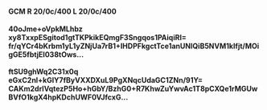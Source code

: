 #### GCM R 20/0c/400 L 20/0c/400
**40oJme+oVpkMLhbz**<br/>**xy8TxxpESgitod1gtTKPkikEQmgF3Sngqos1PAiqiRI=**<br/>**fr/qYCr4bKrbm1yL1yZNjUa7rB1+IHDPFkgctTce1anUNlQiB5NVM1klfjt/MOigGE5fbtjEI038tOws...**<br/><br/>
**ftSU9ghWq2C31x0q**<br/>**eGxC2nl+kGlY7fByVXXDXuL9PgXNqcUdaGC1ZNn/91Y=**<br/>**CAKm2drlVqtezP5Ho+hGbY/BzhG0+R7KhwZuYwvAc1T8pCXQe1rMGUwBVfO1kgX4hpKDchUWF0VJfcxG...**